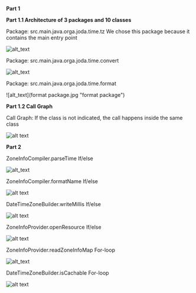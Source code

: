 **Part 1**

**Part 1.1 Architecture of 3 packages and 10 classes**

Package: src.main.java.orga.joda.time.tz
We chose this package because it contains the main entry point

![alt_text](src.main.java.orga.joda.time.tz.jpg "tz package")


Package: src.main.java.orga.joda.time.convert

![alt_text](ConverterPackage.jpg "convert package")

Package: src.main.java.orga.joda.time.format

![alt_text](format package.jpg "format package")



**Part 1.2 Call Graph**

Call Graph: If the class is not indicated, the call happens inside the same class

![alt text](Assignment1_CallGraph.jpg "call graph")




**Part 2**

ZoneInfoCompiler.parseTime
If/else

![alt_text](zoneInfoCompiler.parseTime.jpg "parseTime")


ZoneInfoCompiler.formatName
If/else

![alt text](Method1_formatName.jpg "call graph")


DateTimeZoneBuilder.writeMillis
If/else

![alt text](DateTimeZoneBuilder.writeMillis.jpg "writeMillis Graph")


ZoneInfoProvider.openResource
If/else

![alt text](Method2_openResource.jpg "call graph")


ZoneInfoProvider.readZoneInfoMap
For-loop

![alt_text](ZoneInfoProvider.readZoneInfoMap().jpg "readZoneInfoMap")


DateTimeZoneBuilder.isCachable
For-loop

![alt text](DateTimeZoneBuilder.isCachable.jpg "isCachable Graph")




